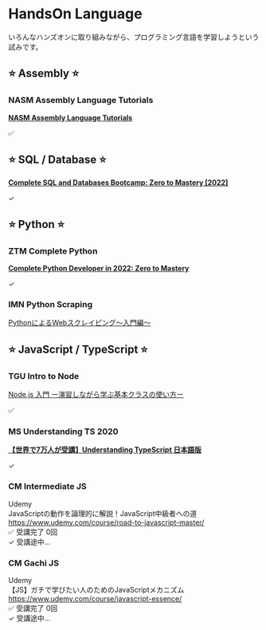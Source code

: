 # HandsOn Language

いろんなハンズオンに取り組みながら、プログラミング言語を学習しようという試みです。  


## ⭐ Assembly ⭐


### NASM Assembly Language Tutorials

[**NASM Assembly Language Tutorials**](./NASM_Assembly_Language_Tutorials/)  

✅  


## ⭐ SQL / Database ⭐

[**Complete SQL and Databases Bootcamp: Zero to Mastery [2022]**](./ZTM_Comp_SQL_DB/)  

✓  


## ⭐ Python ⭐


### ZTM Complete Python

[**Complete Python Developer in 2022: Zero to Mastery**](./ZTM_Comp_Python/)  

✓  


### IMN Python Scraping

[PythonによるWebスクレイピング〜入門編〜](./IMN_Python_Scraping/)  


## ⭐ JavaScript / TypeScript ⭐


### TGU Intro to Node

[Node.js 入門 ー演習しながら学ぶ基本クラスの使い方ー](./TGU_Intro_to_Node/)  

✅  


### MS Understanding TS 2020

[**【世界で7万人が受講】Understanding TypeScript 日本語版**](./MS_Understanding_TS_2020/)  

✓  


### CM Intermediate JS

Udemy  
JavaScriptの動作を論理的に解説！JavaScript中級者への道  
https://www.udemy.com/course/road-to-javascript-master/  
✅ 受講完了 0回  
✓ 受講途中…  


### CM Gachi JS

Udemy  
【JS】ガチで学びたい人のためのJavaScriptメカニズム  
https://www.udemy.com/course/javascript-essence/  
✅ 受講完了 0回  
✓ 受講途中…  

